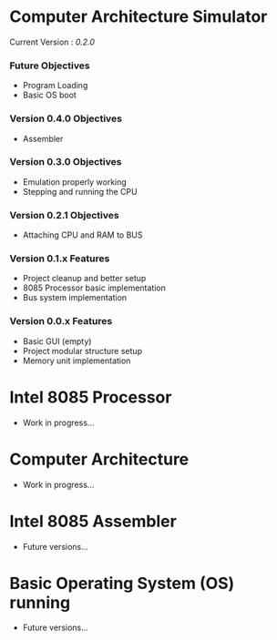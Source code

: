 # Computer Architecture Simulator

Current Version : *0.2.0*

### Future Objectives
- Program Loading
- Basic OS boot

### Version 0.4.0 Objectives
- Assembler

### Version 0.3.0 Objectives
- Emulation properly working
- Stepping and running the CPU

### Version 0.2.1 Objectives
- Attaching CPU and RAM to BUS

### Version 0.1.x Features
- Project cleanup and better setup
- 8085 Processor basic implementation
- Bus system implementation

### Version 0.0.x Features
- Basic GUI (empty)
- Project modular structure setup
- Memory unit implementation

# Intel 8085 Processor
- Work in progress...

# Computer Architecture
- Work in progress...

# Intel 8085 Assembler
- Future versions...

# Basic Operating System (OS) running
- Future versions...
